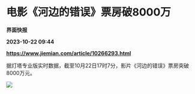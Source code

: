 # 电影《河边的错误》票房破8000万
**界面快报**

**2023-10-22 09:44**

**https://www.jiemian.com/article/10266293.html**

据灯塔专业版实时数据，截至10月22日17时7分，影片《河边的错误》票房突破8000万元。

![](https://img1.jiemian.com/101/original/20231022/169796680746200400_a700xH.jpeg)